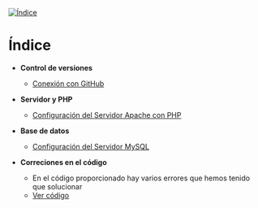 [![Índice](https://img.shields.io/badge/_Volver_a_la_portada--badge&logo=house&logoColor=white)](./)

# Índice

- **Control de versiones**
  - [Conexión con GitHub](conexión_git.md)

- **Servidor y PHP**
  - [Configuración del Servidor Apache con PHP](s.apache-php.md)

- **Base de datos**
  - [Configuración del Servidor MySQL](s.sql.md)

- **Correciones en el código**
  - En el código proporcionado hay varios errores que hemos tenido que solucionar  
  - [Ver código](/docs/correciones.md)
